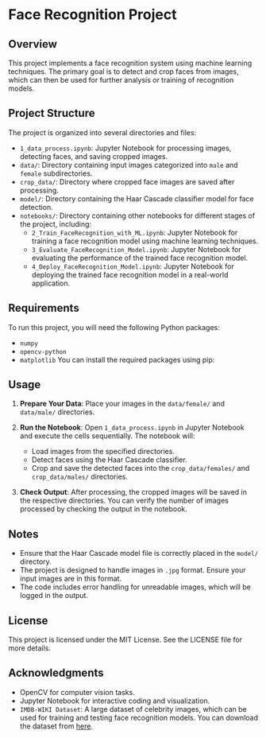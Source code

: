 # Face Recognition Project

## Overview
This project implements a face recognition system using machine learning techniques. The primary goal is to detect and crop faces from images, which can then be used for further analysis or training of recognition models.

## Project Structure
The project is organized into several directories and files:

- `1_data_process.ipynb`: Jupyter Notebook for processing images, detecting faces, and saving cropped images.
- `data/`: Directory containing input images categorized into `male` and `female` subdirectories.
- `crop_data/`: Directory where cropped face images are saved after processing.
- `model/`: Directory containing the Haar Cascade classifier model for face detection.
- `notebooks/`: Directory containing other notebooks for different stages of the project, including:
  - `2_Train_FaceRecognition_with_ML.ipynb`: Jupyter Notebook for training a face recognition model using machine learning techniques.
  - `3_Evaluate_FaceRecognition_Model.ipynb`: Jupyter Notebook for evaluating the performance of the trained face recognition model.
  - `4_Deploy_FaceRecognition_Model.ipynb`: Jupyter Notebook for deploying the trained face recognition model in a real-world application.


## Requirements
To run this project, you will need the following Python packages:

- `numpy`
- `opencv-python`
- `matplotlib`
You can install the required packages using pip:

## Usage
1. **Prepare Your Data**: Place your images in the `data/female/` and `data/male/` directories.
2. **Run the Notebook**: Open `1_data_process.ipynb` in Jupyter Notebook and execute the cells sequentially. The notebook will:
   - Load images from the specified directories.
   - Detect faces using the Haar Cascade classifier.
   - Crop and save the detected faces into the `crop_data/females/` and `crop_data/males/` directories.

3. **Check Output**: After processing, the cropped images will be saved in the respective directories. You can verify the number of images processed by checking the output in the notebook.




## Notes
- Ensure that the Haar Cascade model file is correctly placed in the `model/` directory.
- The project is designed to handle images in `.jpg` format. Ensure your input images are in this format.
- The code includes error handling for unreadable images, which will be logged in the output.

## License
This project is licensed under the MIT License. See the LICENSE file for more details.

## Acknowledgments
- OpenCV for computer vision tasks.
- Jupyter Notebook for interactive coding and visualization.
- `IMDB-WIKI Dataset`: A large dataset of celebrity images, which can be used for training and testing face recognition models. You can download the dataset from [here](https://data.vision.ee.ethz.ch/cvl/rrothe/imdb-wiki/).
